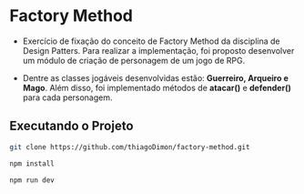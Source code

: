 # Factory Method

- Exercício de fixação do conceito de Factory Method da disciplina de Design Patters. Para realizar a implementação, foi proposto desenvolver um módulo de criação de personagem de
um jogo de RPG. 

- Dentre as classes jogáveis desenvolvidas estão: **Guerreiro, Arqueiro e Mago**. Além disso, foi implementado métodos de **atacar()** e **defender()** para cada personagem.

## Executando o Projeto
```bash copy
git clone https://github.com/thiagoDimon/factory-method.git
```
```bash copy
npm install
```
```bash copy
npm run dev
```
